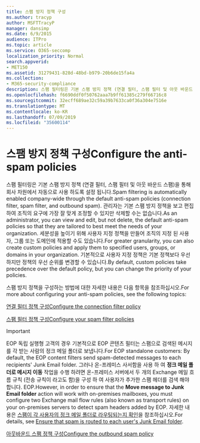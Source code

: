 ```yaml
---
title: 스팸 방지 정책 구성
ms.author: tracyp
author: MSFTTracyP
manager: dansimp
ms.date: 6/9/2015
audience: ITPro
ms.topic: article
ms.service: O365-seccomp
localization_priority: Normal
search.appverid:
- MET150
ms.assetid: 31279431-828d-48bd-b979-20b6de15fa4a
ms.collection:
- M365-security-compliance
description: 스팸 필터링은 기본 스팸 방지 정책 (연결 필터, 스팸 필터 및 아웃 바운드 스팸)을 통해 회사 차원에서 자동으로 사용 하도록 설정 됩니다. 관리자는 기본 스팸 방지 정책을 보고 편집하여 조직의 요구에 가장 잘 맞게 조정할 수 있지만 삭제할 수는 없습니다. 세분성을 높이기 위해 사용자 지정 정책을 만들어 조직의 지정 된 사용자, 그룹 또는 도메인에 적용할 수도 있습니다. 기본적으로 사용자 지정 정책은 기본 정책보다 우선하지만 정책의 우선 순위를 변경할 수 있습니다.
ms.openlocfilehash: f6690ddf0f50762aaa7b9ff61385c279f66716c8
ms.sourcegitcommit: 32ecff689ae32c59a39b7633ca0f36a304e7516e
ms.translationtype: MT
ms.contentlocale: ko-KR
ms.lasthandoff: 07/09/2019
ms.locfileid: "35600114"
---
```

# <a name="configure-the-anti-spam-policies"></a><span data-ttu-id="34868-106">스팸 방지 정책 구성</span><span class="sxs-lookup"><span data-stu-id="34868-106">Configure the anti-spam policies</span></span>

<span data-ttu-id="34868-107">스팸 필터링은 기본 스팸 방지 정책 (연결 필터, 스팸 필터 및 아웃 바운드 스팸)을 통해 회사 차원에서 자동으로 사용 하도록 설정 됩니다.</span><span class="sxs-lookup"><span data-stu-id="34868-107">Spam filtering is automatically enabled company-wide through the default anti-spam policies (connection filter, spam filter, and outbound spam).</span></span> <span data-ttu-id="34868-108">관리자는 기본 스팸 방지 정책을 보고 편집하여 조직의 요구에 가장 잘 맞게 조정할 수 있지만 삭제할 수는 없습니다.</span><span class="sxs-lookup"><span data-stu-id="34868-108">As an administrator, you can view and edit, but not delete, the default anti-spam policies so that they are tailored to best meet the needs of your organization.</span></span> <span data-ttu-id="34868-109">세분성을 높이기 위해 사용자 지정 정책을 만들어 조직의 지정 된 사용자, 그룹 또는 도메인에 적용할 수도 있습니다.</span><span class="sxs-lookup"><span data-stu-id="34868-109">For greater granularity, you can also create custom policies and apply them to specified users, groups, or domains in your organization.</span></span> <span data-ttu-id="34868-110">기본적으로 사용자 지정 정책은 기본 정책보다 우선하지만 정책의 우선 순위를 변경할 수 있습니다.</span><span class="sxs-lookup"><span data-stu-id="34868-110">By default, custom policies take precedence over the default policy, but you can change the priority of your policies.</span></span> 
  
<span data-ttu-id="34868-111">스팸 방지 정책을 구성하는 방법에 대한 자세한 내용은 다음 항목을 참조하십시오.</span><span class="sxs-lookup"><span data-stu-id="34868-111">For more about configuring your anti-spam policies, see the following topics:</span></span>
  
[<span data-ttu-id="34868-112">연결 필터 정책 구성</span><span class="sxs-lookup"><span data-stu-id="34868-112">Configure the connection filter policy</span></span>](configure-the-connection-filter-policy.md)
  
[<span data-ttu-id="34868-113">스팸 필터 정책 구성</span><span class="sxs-lookup"><span data-stu-id="34868-113">Configure your spam filter policies</span></span>](configure-your-spam-filter-policies.md)
  
> [!IMPORTANT]
> <span data-ttu-id="34868-114">EOP 독립 실행형 고객의 경우 기본적으로 EOP 콘텐츠 필터는 스팸으로 검색된 메시지를 각 받는 사람의 정크 메일 폴더로 보냅니다.</span><span class="sxs-lookup"><span data-stu-id="34868-114">For EOP standalone customers: By default, the EOP content filters send spam-detected messages to each recipients' Junk Email folder.</span></span> <span data-ttu-id="34868-115">그러나 온-프레미스 사서함을 사용 하 여 **정크 메일 폴더로 메시지 이동** 작업을 수행 하려면 온-프레미스 서버에서 두 개의 Exchange 메일 흐름 규칙 (전송 규칙이 라고도 함)을 구성 하 여 사용자가 추가한 스팸 헤더를 검색 해야 합니다. EOP.</span><span class="sxs-lookup"><span data-stu-id="34868-115">However, in order to ensure that the **Move message to Junk Email folder** action will work with on-premises mailboxes, you must configure two Exchange mail flow rules (also known as transport rules) on your on-premises servers to detect spam headers added by EOP.</span></span> <span data-ttu-id="34868-116">자세한 내용은 [스팸이 각 사용자의 정크 메일 폴더로 라우팅되는지 확인](ensure-that-spam-is-routed-to-each-user-s-junk-email-folder.md)을 참조하십시오.</span><span class="sxs-lookup"><span data-stu-id="34868-116">For details, see [Ensure that spam is routed to each user's Junk Email folder](ensure-that-spam-is-routed-to-each-user-s-junk-email-folder.md).</span></span> 
  
[<span data-ttu-id="34868-117">아웃바운드 스팸 정책 구성</span><span class="sxs-lookup"><span data-stu-id="34868-117">Configure the outbound spam policy</span></span>](configure-the-outbound-spam-policy.md)
  

